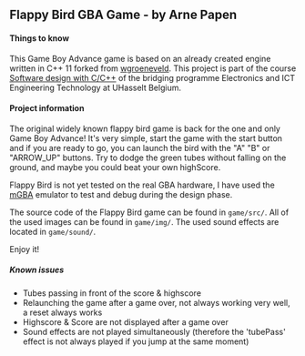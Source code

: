 
## Flappy Bird GBA Game - by Arne Papen


#### Things to know 

This Game Boy Advance game is based on an already created engine written in C++ 11 forked from [wgroeneveld](https://github.com/wgroeneveld/gba-sprite-engine). This project is part of the course [Software design with C/C++](https://www.uhasselt.be/studyguide?n=4&t=01&a=2020&i=3433) of the bridging programme Electronics and ICT Engineering Technology at UHasselt Belgium. 

#### Project information

The original widely known flappy bird game is back for the one and only Game Boy Advance! It's very simple, start the game with the start button and if you are ready to go, you can launch the bird with the "A" "B" or "ARROW_UP" buttons. Try to dodge the green tubes without falling on the ground, and maybe you could beat your own highScore. 

Flappy Bird is not yet tested on the real GBA hardware, I have used the [mGBA](https://mgba.io/) emulator to test and debug during the design phase.  

The source code of the Flappy Bird game can be found in `game/src/`.
All of the used images can be found in `game/img/`.
The used sound effects are located in `game/sound/`.

Enjoy it!

##### Known issues
- Tubes passing in front of the score & highscore
- Relaunching the game after a game over, not always working very well, a reset always works
- Highscore & Score are not displayed after a game over
- Sound effects are not played simultaneously (therefore the 'tubePass' effect is not always played if you jump at the same moment)
